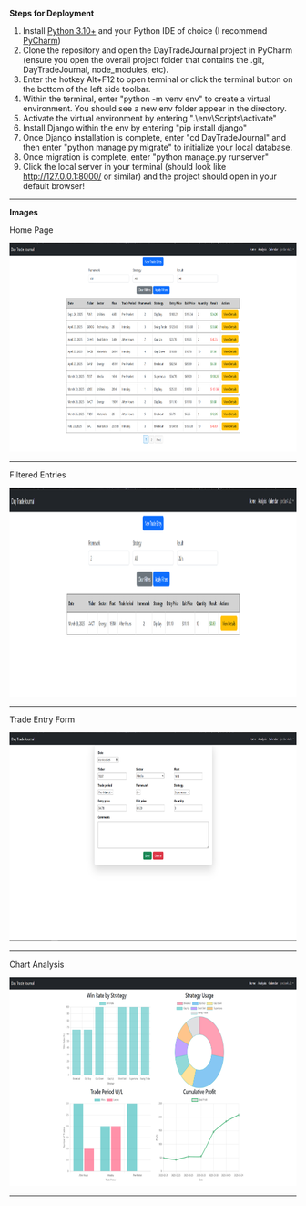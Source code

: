 **Steps for Deployment**
1. Install <a href="https://www.python.org/downloads/" target="_blank">Python 3.10+</a> and your Python IDE of choice (I recommend <a href="https://www.jetbrains.com/pycharm/download/?section=windows" target="_blank">PyCharm</a>)
2. Clone the repository and open the DayTradeJournal project in PyCharm (ensure you open the overall project folder that contains the .git, DayTradeJournal, node_modules, etc).
3. Enter the hotkey Alt+F12 to open terminal or click the terminal button on the bottom of the left side toolbar.
4. Within the terminal, enter "python -m venv env" to create a virtual environment. You should see a new env folder appear in the directory.
5. Activate the virtual environment by entering ".\env\Scripts\activate"
6. Install Django within the env by entering "pip install django"
7. Once Django installation is complete, enter "cd DayTradeJournal" and then enter "python manage.py migrate" to initialize your local database. 
8. Once migration is complete, enter "python manage.py runserver"
9. Click the local server in your terminal (should look like http://127.0.0.1:8000/ or similar) and the project should open in your default browser!

<hr>

**Images**
<p>Home Page</p>
<img src="images/TradeHome.png" height="366" width="650">
<hr>

<p>Filtered Entries</p>
<img src="images/FunctionalFilter.png" height="366" width="650">
<hr>

<p>Trade Entry Form</p>
<img src="images/EditForm.png" height="366" width="650">
<hr>

<p>Chart Analysis</p>
<img src="images/TradeAnalysis.png" height="366" width="650">
<hr>
